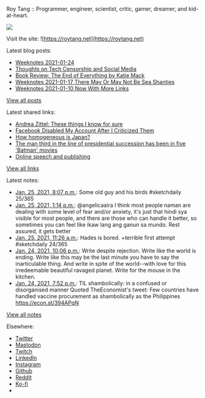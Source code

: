Roy Tang :: Programmer, engineer, scientist, critic, gamer, dreamer, and kid-at-heart.

![](https://roytang.net/static/img/profile.jpg)

Visit the site: ![https://roytang.net](https://roytang.net)

Latest blog posts:

- [Weeknotes 2021-01-24](https://roytang.net/2021/01/weeknotes-2021-01-24/)
- [Thoughts on Tech Censorship and Social Media](https://roytang.net/2021/01/tech-censorship/)
- [Book Review: The End of Everything by Katie Mack](https://roytang.net/2021/01/end-of-everything/)
- [Weeknotes 2021-01-17 There May Or May Not Be Sea Shanties](https://roytang.net/2021/01/weeknotes-2021-01-17/)
- [Weeknotes 2021-01-10 Now With More Links](https://roytang.net/2021/01/weeknotes-2021-01-10/)

[View all posts](https://roytang.net/blog)

Latest shared links:

- [Andrea Zittel: These things I know for sure](https://roytang.net/2021/01/andrea-zittel-these-things-i-know-for-sure/)
- [Facebook Disabled My Account After I Criticized Them](https://roytang.net/2021/01/facebook-disabled-my-account-after-i-criticized-them/)
- [How homogeneous is Japan?](https://roytang.net/2021/01/how-homogeneous-is-japan/)
- [The man third in the line of presidential succession has been in five &#x27;Batman&#x27; movies](https://roytang.net/2021/01/the-man-third-in-the-line-of-presidential-succession-has-been-in-five-batman-movies/)
- [Online speech and publishing](https://roytang.net/2021/01/online-speech-and-publishing/)

[View all links](https://roytang.net/links)

Latest notes:

- [Jan. 25, 2021, 8:07 p.m.](https://roytang.net/2021/01/1353675940832792576/): Some old guy and his birds #sketchdaily 25/365
- [Jan. 25, 2021, 1:14 p.m.](https://roytang.net/2021/01/1353571824806727680/): @angelicaaira I think most people naman are dealing with some level of fear and/or anxiety, it&#x27;s just that hindi sya visible for most people, and there are those who can handle it better, so sometimes you can feel like ikaw lang ang ganun sa mundo. Rest assured, it gets better
- [Jan. 25, 2021, 11:26 a.m.](https://roytang.net/2021/01/1353544847815131142/): Hades is bored. +terrible first attempt #sketchdaily 24/365
- [Jan. 24, 2021, 10:06 p.m.](https://roytang.net/2021/01/1353343377157181443/): Write despite rejection. Write like the world is ending. Write like this may be the last minute you have to say the inarticulable thing. And write in spite of the world--with love for this irredeemable beautiful ravaged planet. Write for the mouse in the kitchen.
- [Jan. 24, 2021, 7:52 p.m.](https://roytang.net/2021/01/1353309670799073285/): TIL shambolically: in a confused or disorganised manner Quoted TheEconomist&#x27;s tweet: Few countries have handled vaccine procurement as shambolically as the Philippines https://econ.st/394APqN

[View all notes](https://roytang.net/notes)

Elsewhere:

- [Twitter](https://twitter.com/roytang)
- [Mastodon](https://mastodon.technology/@roytang)
- [Twitch](https://twitch.tv/twitchyroy)
- [LinkedIn](https://www.linkedin.com/in/roytang)
- [Instagram](https://instagram.com/roytang0400)
- [Github](https://github.com/roytang)
- [Reddit](https://reddit.com/u/hungryroy)
- [Ko-fi](https://ko-fi.com/roytang)
- [](mailto:hello@roytang.net)